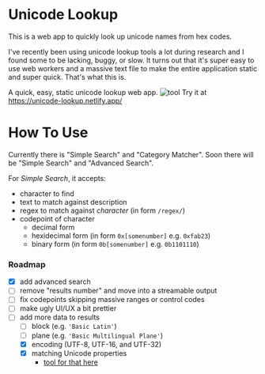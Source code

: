 # Unicode Lookup

This is a web app to quickly look up unicode names from hex codes.

I've recently been using unicode lookup tools a lot during research and I found some to be lacking, buggy, or slow.
It turns out that it's super easy to use web workers and a massive text file to make the entire application static and super quick.
That's what this is.

A quick, easy, static unicode lookup web app.
![tool](https://i.imgur.com/isD2LpT.png)
Try it at https://unicode-lookup.netlify.app/

# How To Use
Currently there is "Simple Search" and "Category Matcher". Soon there will be "Simple Search" and "Advanced Search".

For *Simple Search*, it accepts:
- character to find
- text to match against description
- regex to match against *character* (in form `/regex/`)
- codepoint of character
  - decimal form
  - hexidecimal form (in form `0x[somenumber]` e.g. `0xfab23`)
  - binary form (in form `0b[somenumber]` e.g. `0b1101110`)

### Roadmap
- [x] add advanced search
- [ ] remove "results number" and move into a streamable output
- [ ] fix codepoints skipping massive ranges or control codes
- [ ] make ugly UI/UX a bit prettier
- [ ] add more data to results
  - [ ] block (e.g. `'Basic Latin'`)
  - [ ] plane (e.g. `'Basic Multilingual Plane'`)
  - [x] encoding (UTF-8, UTF-16, and UTF-32)
  - [x] matching Unicode properties
    - [tool for that here](https://svelte.dev/repl/853ca8e17da544308cbb5c081ad56a6d?version=3.31.2)
